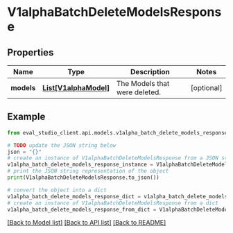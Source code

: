 # V1alphaBatchDeleteModelsResponse


## Properties

Name | Type | Description | Notes
------------ | ------------- | ------------- | -------------
**models** | [**List[V1alphaModel]**](V1alphaModel.md) | The Models that were deleted. | [optional] 

## Example

```python
from eval_studio_client.api.models.v1alpha_batch_delete_models_response import V1alphaBatchDeleteModelsResponse

# TODO update the JSON string below
json = "{}"
# create an instance of V1alphaBatchDeleteModelsResponse from a JSON string
v1alpha_batch_delete_models_response_instance = V1alphaBatchDeleteModelsResponse.from_json(json)
# print the JSON string representation of the object
print(V1alphaBatchDeleteModelsResponse.to_json())

# convert the object into a dict
v1alpha_batch_delete_models_response_dict = v1alpha_batch_delete_models_response_instance.to_dict()
# create an instance of V1alphaBatchDeleteModelsResponse from a dict
v1alpha_batch_delete_models_response_from_dict = V1alphaBatchDeleteModelsResponse.from_dict(v1alpha_batch_delete_models_response_dict)
```
[[Back to Model list]](../README.md#documentation-for-models) [[Back to API list]](../README.md#documentation-for-api-endpoints) [[Back to README]](../README.md)


